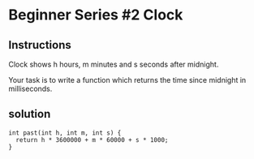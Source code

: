 # Beginner Series #2 Clock

## Instructions

Clock shows h hours, m minutes and s seconds after midnight.

Your task is to write a function which returns the time since midnight in milliseconds.

## solution

```
int past(int h, int m, int s) {
  return h * 3600000 + m * 60000 + s * 1000;
}
```
